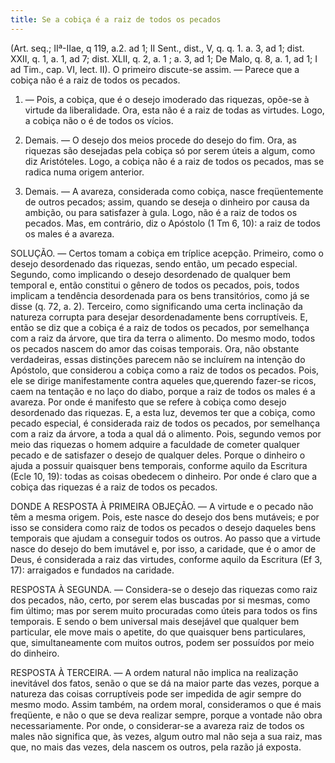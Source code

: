 ```yaml
---
title: Se a cobiça é a raiz de todos os pecados
---
```


(Art. seq.; IIª-IIae, q 119, a.2. ad 1; II Sent., dist., V, q. q. 1. a. 3, ad 1; dist. XXII, q. 1, a. 1, ad 7; dist. XLII, q. 2, a. 1 ; a. 3, ad 1; De Malo, q. 8, a. 1, ad 1; I ad Tim., cap. VI, lect. II).
  O primeiro discute-se assim. — Parece que a cobiça não é a raiz de todos os pecados.  

1. — Pois, a cobiça, que é o desejo imoderado das riquezas, opõe-se à virtude da liberalidade. Ora, esta não é a raiz de todas as virtudes. Logo, a cobiça não o é de todos os vícios.  

2. Demais. — O desejo dos meios procede do desejo do fim. Ora, as riquezas são desejadas pela cobiça só por serem úteis a algum, como diz Aristóteles. Logo, a cobiça não é a raiz de todos os pecados, mas se radica numa origem anterior.  

3. Demais. — A avareza, considerada como cobiça, nasce freqüentemente de outros pecados; assim, quando se deseja o dinheiro por causa da ambição, ou para satisfazer à gula. Logo, não é a raiz de todos os pecados.  Mas, em contrário, diz o Apóstolo (1 Tm 6, 10): a raiz de todos os males é a avareza.  

SOLUÇÃO. — Certos tomam a cobiça em tríplice acepção. Primeiro, como o desejo desordenado das riquezas, sendo então, um pecado especial. Segundo, como implicando o desejo desordenado de qualquer bem temporal e, então constitui o gênero de todos os pecados, pois, todos implicam a tendência desordenada para os bens transitórios, como já se disse (q. 72, a. 2). Terceiro, como significando uma certa inclinação da natureza corrupta para desejar desordenadamente bens corruptíveis. E, então se diz que a cobiça é a raiz de todos os pecados, por semelhança com a raiz da árvore, que tira da terra o alimento. Do mesmo modo, todos os pecados nascem do amor das coisas temporais.  Ora, não obstante verdadeiras, essas distinções parecem não se incluírem na intenção do Apóstolo, que considerou a cobiça como a raiz de todos os pecados. Pois, ele se dirige manifestamente contra aqueles que,querendo fazer-se ricos, caem na tentação e no laço do diabo, porque a raiz de todos os males é a avareza. Por onde é manifesto que se refere à cobiça como desejo desordenado das riquezas. E, a esta luz, devemos ter que a cobiça, como pecado especial, é considerada raiz de todos os pecados, por semelhança com a raiz da árvore, a toda a qual dá o alimento. Pois, segundo vemos por meio das riquezas o homem adquire a faculdade de cometer qualquer pecado e de satisfazer o desejo de qualquer deles. Porque o dinheiro o ajuda a possuir quaisquer bens temporais, conforme aquilo da Escritura (Ecle 10, 19): todas as coisas obedecem o dinheiro. Por onde é claro que a cobiça das riquezas é a raiz de todos os pecados.  

DONDE A RESPOSTA À PRIMEIRA OBJEÇÃO. — A virtude e o pecado não têm a mesma origem. Pois, este nasce do desejo dos bens mutáveis; e por isso se considera como raiz de todos os pecados o desejo daqueles bens temporais que ajudam a conseguir todos os outros. Ao passo que a virtude nasce do desejo do bem imutável e, por isso, a caridade, que é o amor de Deus, é considerada a raiz das virtudes, conforme aquilo da Escritura (Ef 3, 17): arraigados e fundados na caridade. 

RESPOSTA À SEGUNDA. — Considera-se o desejo das riquezas como raiz dos pecados, não, certo, por serem elas buscadas por si mesmas, como fim último; mas por serem muito procuradas como úteis para todos os fins temporais. E sendo o bem universal mais desejável que qualquer bem particular, ele move mais o apetite, do que quaisquer bens particulares, que, simultaneamente com muitos outros, podem ser possuídos por meio do dinheiro.  

RESPOSTA À TERCEIRA. — A ordem natural não implica na realização inevitável dos fatos, senão o que se dá na maior parte das vezes, porque a natureza das coisas corruptíveis pode ser impedida de agir sempre do mesmo modo. Assim também, na ordem moral, consideramos o que é mais freqüente, e não o que se deva realizar sempre, porque a vontade não obra necessariamente. Por onde, o considerar-se a avareza raiz de todos os males não significa que, às vezes, algum outro mal não seja a sua raiz, mas que, no mais das vezes, dela nascem os outros, pela razão já exposta.